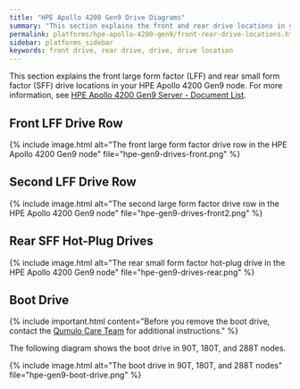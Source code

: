 ```yaml
---
title: "HPE Apollo 4200 Gen9 Drive Diagrams"
summary: "This section explains the front and rear drive locations in your HPE Apollo 4200 Gen9 node."
permalink: platforms/hpe-apollo-4200-gen9/front-rear-drive-locations.html
sidebar: platforms_sidebar
keywords: front drive, rear drive, drive, drive location
---
```


This section explains the front large form factor (LFF) and rear small form factor (SFF) drive locations in your HPE Apollo 4200 Gen9 node. For more information, see [HPE Apollo 4200 Gen9 Server - Document List](https://support.hpe.com/hpesc/public/docDisplay?docLocale=en_US&docId=c05058024).

## Front LFF Drive Row

{% include image.html alt="The front large form factor drive row in the HPE Apollo 4200 Gen9 node" file="hpe-gen9-drives-front.png" %}

## Second LFF Drive Row

{% include image.html alt="The second large form factor drive row in the HPE Apollo 4200 Gen9 node" file="hpe-gen9-drives-front2.png" %}

## Rear SFF Hot-Plug Drives

{% include image.html alt="The rear small form factor hot-plug drive in the HPE Apollo 4200 Gen9 node" file="hpe-gen9-drives-rear.png" %}

## Boot Drive

{% include important.html content="Before you remove the boot drive, contact the [Qumulo Care Team](https://care.qumulo.com/hc/en-us/articles/115008409408) for additional instructions." %}

The following diagram shows the boot drive in 90T, 180T, and 288T nodes.

{% include image.html alt="The boot drive in 90T, 180T, and 288T nodes" file="hpe-gen9-boot-drive.png" %}

